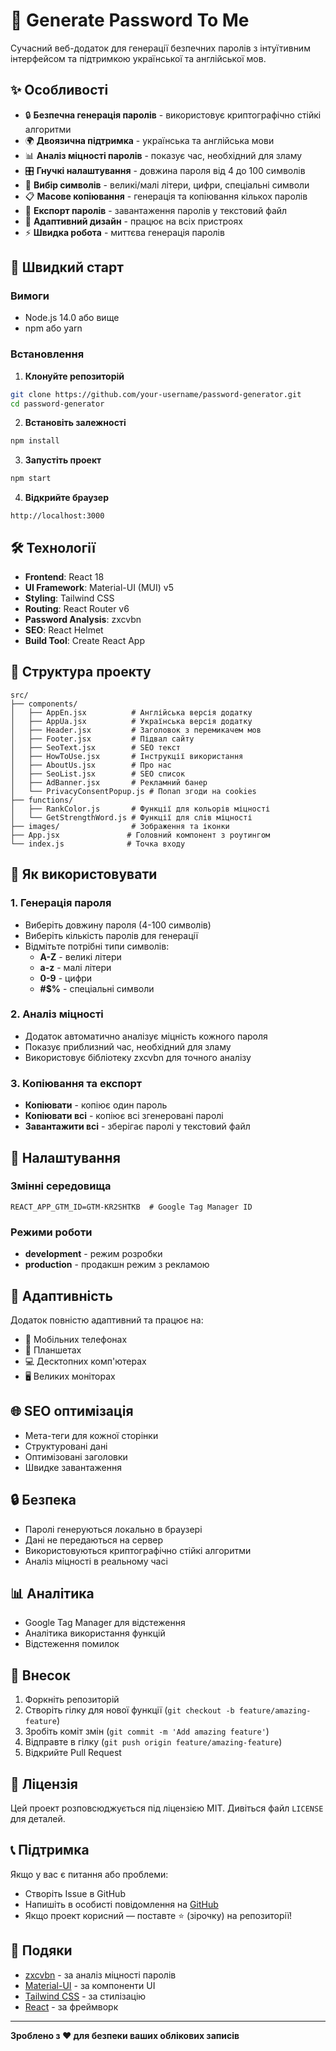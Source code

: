 # 🔐 Generate Password To Me

Сучасний веб-додаток для генерації безпечних паролів з інтуїтивним інтерфейсом та підтримкою української та англійської мов.

## ✨ Особливості

- 🔒 **Безпечна генерація паролів** - використовує криптографічно стійкі алгоритми
- 🌍 **Двоязична підтримка** - українська та англійська мови
- 📊 **Аналіз міцності паролів** - показує час, необхідний для зламу
- 🎛️ **Гнучкі налаштування** - довжина пароля від 4 до 100 символів
- 🔢 **Вибір символів** - великі/малі літери, цифри, спеціальні символи
- 📋 **Масове копіювання** - генерація та копіювання кількох паролів
- 💾 **Експорт паролів** - завантаження паролів у текстовий файл
- 📱 **Адаптивний дизайн** - працює на всіх пристроях
- ⚡ **Швидка робота** - миттєва генерація паролів

## 🚀 Швидкий старт

### Вимоги
- Node.js 14.0 або вище
- npm або yarn

### Встановлення

1. **Клонуйте репозиторій**
```bash
git clone https://github.com/your-username/password-generator.git
cd password-generator
```

2. **Встановіть залежності**
```bash
npm install
```

3. **Запустіть проект**
```bash
npm start
```

4. **Відкрийте браузер**
```
http://localhost:3000
```

## 🛠️ Технології

- **Frontend**: React 18
- **UI Framework**: Material-UI (MUI) v5
- **Styling**: Tailwind CSS
- **Routing**: React Router v6
- **Password Analysis**: zxcvbn
- **SEO**: React Helmet
- **Build Tool**: Create React App

## 📁 Структура проекту

```
src/
├── components/
│   ├── AppEn.jsx          # Англійська версія додатку
│   ├── AppUa.jsx          # Українська версія додатку
│   ├── Header.jsx         # Заголовок з перемикачем мов
│   ├── Footer.jsx         # Підвал сайту
│   ├── SeoText.jsx        # SEO текст
│   ├── HowToUse.jsx       # Інструкції використання
│   ├── AboutUs.jsx        # Про нас
│   ├── SeoList.jsx        # SEO список
│   ├── AdBanner.jsx       # Рекламний банер
│   └── PrivacyConsentPopup.js # Попап згоди на cookies
├── functions/
│   ├── RankColor.js       # Функції для кольорів міцності
│   └── GetStrengthWord.js # Функції для слів міцності
├── images/                # Зображення та іконки
├── App.jsx               # Головний компонент з роутингом
└── index.js              # Точка входу
```

## 🎯 Як використовувати

### 1. Генерація пароля
- Виберіть довжину пароля (4-100 символів)
- Виберіть кількість паролів для генерації
- Відмітьте потрібні типи символів:
  - **A-Z** - великі літери
  - **a-z** - малі літери  
  - **0-9** - цифри
  - **#$%** - спеціальні символи

### 2. Аналіз міцності
- Додаток автоматично аналізує міцність кожного пароля
- Показує приблизний час, необхідний для зламу
- Використовує бібліотеку zxcvbn для точного аналізу

### 3. Копіювання та експорт
- **Копіювати** - копіює один пароль
- **Копіювати всі** - копіює всі згенеровані паролі
- **Завантажити всі** - зберігає паролі у текстовий файл

## 🔧 Налаштування

### Змінні середовища
```env
REACT_APP_GTM_ID=GTM-KR2SHTKB  # Google Tag Manager ID
```

### Режими роботи
- **development** - режим розробки
- **production** - продакшн режим з рекламою

## 📱 Адаптивність

Додаток повністю адаптивний та працює на:
- 📱 Мобільних телефонах
- 📱 Планшетах  
- 💻 Десктопних комп'ютерах
- 🖥️ Великих моніторах

## 🌐 SEO оптимізація

- Мета-теги для кожної сторінки
- Структуровані дані
- Оптимізовані заголовки
- Швидке завантаження

## 🔒 Безпека

- Паролі генеруються локально в браузері
- Дані не передаються на сервер
- Використовуються криптографічно стійкі алгоритми
- Аналіз міцності в реальному часі

## 📊 Аналітика

- Google Tag Manager для відстеження
- Аналітика використання функцій
- Відстеження помилок

## 🤝 Внесок

1. Форкніть репозиторій
2. Створіть гілку для нової функції (`git checkout -b feature/amazing-feature`)
3. Зробіть коміт змін (`git commit -m 'Add amazing feature'`)
4. Відправте в гілку (`git push origin feature/amazing-feature`)
5. Відкрийте Pull Request

## 📄 Ліцензія

Цей проект розповсюджується під ліцензією MIT. Дивіться файл `LICENSE` для деталей.

## 📞 Підтримка

Якщо у вас є питання або проблеми:
- Створіть Issue в GitHub
- Напишіть в особисті повідомлення на [GitHub](https://github.com/lilturtle-dev)
- Якщо проект корисний — поставте ⭐ (зірочку) на репозиторії!

## 🙏 Подяки

- [zxcvbn](https://github.com/dropbox/zxcvbn) - за аналіз міцності паролів
- [Material-UI](https://mui.com/) - за компоненти UI
- [Tailwind CSS](https://tailwindcss.com/) - за стилізацію
- [React](https://reactjs.org/) - за фреймворк

---

**Зроблено з ❤️ для безпеки ваших облікових записів**
